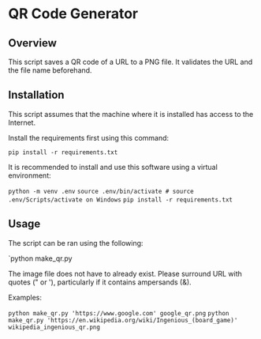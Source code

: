 # QR Code Generator #

## Overview ##
This script saves a QR code of a URL to a PNG file. It validates the URL and the file name beforehand.

## Installation ##

This script assumes that the machine where it is installed has access to the Internet.

Install the requirements first using this command:

`pip install -r requirements.txt`

It is recommended to install and use this software using a virtual environment:

`python -m venv .env`
`source .env/bin/activate # source .env/Scripts/activate on Windows`
`pip install -r requirements.txt`

## Usage ##

The script can be ran using the following:

`python make_qr.py <URL> <output file name>

The image file does not have to already exist. Please surround URL with quotes (" or '), particularly if it contains ampersands (&).

Examples:

`python make_qr.py 'https://www.google.com' google_qr.png`
`python make_qr.py 'https://en.wikipedia.org/wiki/Ingenious_(board_game)' wikipedia_ingenious_qr.png`
